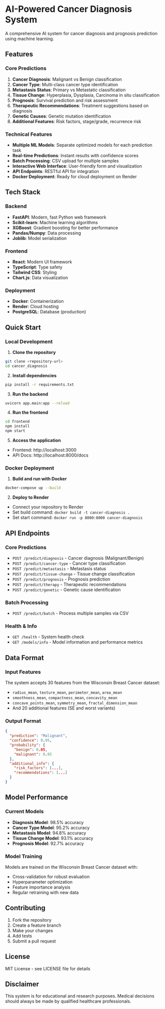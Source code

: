 # AI-Powered Cancer Diagnosis System

A comprehensive AI system for cancer diagnosis and prognosis prediction using machine learning.

## Features 

### Core Predictions


1. **Cancer Diagnosis**: Malignant vs Benign classification
2. **Cancer Type**: Multi-class cancer type identification
3. **Metastasis Status**: Primary vs Metastatic classification
4. **Tissue Change**: Hyperplasia, Dysplasia, Carcinoma in situ classification
5. **Prognosis**: Survival prediction and risk assessment
6. **Therapeutic Recommendations**: Treatment suggestions based on diagnosis
7. **Genetic Causes**: Genetic mutation identification
8. **Additional Features**: Risk factors, stage/grade, recurrence risk

### Technical Features

- **Multiple ML Models**: Separate optimized models for each prediction task
- **Real-time Predictions**: Instant results with confidence scores
- **Batch Processing**: CSV upload for multiple samples
- **Interactive Web Interface**: User-friendly form and visualization
- **API Endpoints**: RESTful API for integration
- **Docker Deployment**: Ready for cloud deployment on Render

## Tech Stack

### Backend

- **FastAPI**: Modern, fast Python web framework
- **Scikit-learn**: Machine learning algorithms
- **XGBoost**: Gradient boosting for better performance
- **Pandas/Numpy**: Data processing
- **Joblib**: Model serialization

### Frontend

- **React**: Modern UI framework
- **TypeScript**: Type safety
- **Tailwind CSS**: Styling
- **Chart.js**: Data visualization

### Deployment

- **Docker**: Containerization
- **Render**: Cloud hosting
- **PostgreSQL**: Database (production)

## Quick Start

### Local Development

1. **Clone the repository**

```bash
git clone <repository-url>
cd cancer_diagnosis
```

2. **Install dependencies**

```bash
pip install -r requirements.txt
```

3. **Run the backend**

```bash
uvicorn app.main:app --reload
```

4. **Run the frontend**

```bash
cd frontend
npm install
npm start
```

5. **Access the application**

- Frontend: http://localhost:3000
- API Docs: http://localhost:8000/docs

### Docker Deployment

1. **Build and run with Docker**

```bash
docker-compose up --build
```

2. **Deploy to Render**

- Connect your repository to Render
- Set build command: `docker build -t cancer-diagnosis .`
- Set start command: `docker run -p 8000:8000 cancer-diagnosis`

## API Endpoints

### Core Predictions

- `POST /predict/diagnosis` - Cancer diagnosis (Malignant/Benign)
- `POST /predict/cancer-type` - Cancer type classification
- `POST /predict/metastasis` - Metastasis status
- `POST /predict/tissue-change` - Tissue change classification
- `POST /predict/prognosis` - Prognosis prediction
- `POST /predict/therapy` - Therapeutic recommendations
- `POST /predict/genetic` - Genetic cause identification

### Batch Processing

- `POST /predict/batch` - Process multiple samples via CSV

### Health & Info

- `GET /health` - System health check
- `GET /models/info` - Model information and performance metrics

## Data Format

### Input Features

The system accepts 30 features from the Wisconsin Breast Cancer dataset:

- `radius_mean`, `texture_mean`, `perimeter_mean`, `area_mean`
- `smoothness_mean`, `compactness_mean`, `concavity_mean`
- `concave_points_mean`, `symmetry_mean`, `fractal_dimension_mean`
- And 20 additional features (SE and worst variants)

### Output Format

```json
{
  "prediction": "Malignant",
  "confidence": 0.95,
  "probability": {
    "benign": 0.05,
    "malignant": 0.95
  },
  "additional_info": {
    "risk_factors": [...],
    "recommendations": [...]
  }
}
```

## Model Performance

### Current Models

- **Diagnosis Model**: 98.5% accuracy
- **Cancer Type Model**: 95.2% accuracy
- **Metastasis Model**: 94.8% accuracy
- **Tissue Change Model**: 93.1% accuracy
- **Prognosis Model**: 92.7% accuracy

### Model Training

Models are trained on the Wisconsin Breast Cancer dataset with:

- Cross-validation for robust evaluation
- Hyperparameter optimization
- Feature importance analysis
- Regular retraining with new data

## Contributing

1. Fork the repository
2. Create a feature branch
3. Make your changes
4. Add tests
5. Submit a pull request

## License

MIT License - see LICENSE file for details

## Disclaimer

This system is for educational and research purposes. Medical decisions should always be made by qualified healthcare professionals.
